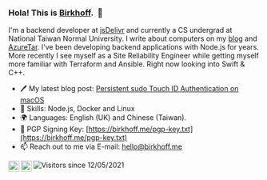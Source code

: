 <!-- built by gitlab-ci @ Mon Oct 18 2021 13:03:55 GMT+0000 (Coordinated Universal Time) -->
### Hola! This is [Birkhoff](https://github.com/BirkhoffLee).&nbsp;&nbsp;👋

I'm a backend developer at [jsDelivr](https://www.jsdelivr.com) and currently a CS undergrad at National Taiwan Normal University. I write about computers on my [blog](https://birkhoff.me) and [AzureTar](https://azuretar.com/). I've been developing backend applications with Node.js for years. More recently I see myself as a Site Reliability Engineer while getting myself more familiar with Terraform and Ansible. Right now looking into Swift & C++.

* 🖊 My latest blog post: [Persistent sudo Touch ID Authentication on macOS](https://birkhoff.me/Persistent-sudo-Touch-ID-Authentication-on-macOS/)
* 🔨 Skills: Node.js, Docker and Linux
* 🌍 Languages: English (UK) and Chinese (Taiwan).
* 🔑 PGP Signing Key: [https://birkhoff.me/pgp-key.txt](https://birkhoff.me/pgp-key.txt)
* 📫 Reach out to me via E-mail: [hello@birkhoff.me](mailto:hello@birkhoff.me)

<a href="https://www.facebook.com/birkhoff.lee">
  <img align="left" alt="My Facebook" width="22px" src="https://cdn.jsdelivr.net/npm/simple-icons@v3/icons/facebook.svg" />
</a>
<a href="https://twitter.com/birkhofflee">
  <img align="left" alt="My Twitter" width="22px" src="https://cdn.jsdelivr.net/npm/simple-icons@v3/icons/twitter.svg" />
</a>

![Visitors since 12/05/2021](https://visitor-badge.glitch.me/badge?page_id=birkhofflee.github.readme)
